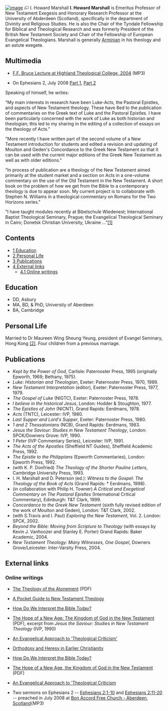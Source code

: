 [![image](images/d/de/IHMarshall.jpg)](http://www.theopedia.com/File:IHMarshall.jpg)
[![image](data:image/png;base64,iVBORw0KGgoAAAANSUhEUgAAAA8AAAALCAAAAACFLIiAAAAAAnRSTlMA/1uRIrUAAABPSURBVAjXY/j///+5vXDwjAHIr26ZAgXZe8H8a/+hoIcw/9nevdVL9+79DuPvzQYZFPUezu8BMZLXgkExnD8HAu6hqv//n+HZVjD4DuUDAKlChD3fj6aPAAAAAElFTkSuQmCC)](http://www.theopedia.com/File:IHMarshall.jpg "Enlarge")
I. Howard Marshall
**I. Howard Marshall** is Emeritus Professor of New Testament
Exegesis and Honorary Research Professor at the University of
Abderdeen (Scotland), specifically in the department of Divinity
and Religious Studies. He is also the Chair of the Tyndale
Fellowship for Biblical and Theological Research and was formerly
President of the British New Testament Society and Chair of the
Fellowship of European Evangelical Theologians. Marshall is
generally [Arminian](Arminianism "Arminianism") in his theology and
an astute exegete.

## Multimedia

-   [F.F. Bruce Lecture at Highland Theological College, 2004](http://www.htc.uhi.ac.uk/audlist/ffbruce2004.mp3)
    (MP3)

-   On Ephesians 2, July 2008
    [Part 1](http://www.archives.bafreechurch.org.uk/download.php?id=00327),
    [Part 2](http://www.archives.bafreechurch.org.uk/download.php?id=00328)

  
Speaking of himself, he writes:

"My main interests in research have been Luke-Acts, the Pastoral
Epistles, and aspects of New Testament theology. These have 8ed to
the publication of commentaries on the Greek text of Luke and the
Pastoral Epistles. I have been particularly concerned with the work
of Luke as both historian and theologian; this led to my sharing in
the editing of a collection of essays on the theology of Acts."

"More recently I have written part of the second volume of a New
Testament introduction for students and edited a revision and
updating of Moulton and Geden's Concordance to the Greek New
Testament so that it can be used with the current major editions of
the Greek New Testament as well as with older editions."

"In process of publication are a theology of the New Testament
aimed primarily at the student market and a section on Acts in a
one-volume commentary on the use of the Old Testament in the New
Testament. A short book on the problem of how we get from the Bible
to a contemporary theology is due to appear soon. My current
project is to collaborate with Stephen N. Williams in a theological
commentary on Romans for the Two Horizons series."

"I have taught modules recently at Bibelschule Wiedenest;
International Baptist Theological Seminary, Prague; the Evangelical
Theological Seminary in Cairo; Donetsk Christian University,
Ukraine
..."[[1]](http://www.abdn.ac.uk/divinity/staff/howard-marshall.shtml)

## Contents

-   [1 Education](#Education)
-   [2 Personal Life](#Personal_Life)
-   [3 Publications](#Publications)
-   [4 External links](#External_links)
    -   [4.1 Online writings](#Online_writings)


## Education

-   DD, Asbury
-   MA, BD, & PhD, University of Aberdeen
-   BA, Cambridge

## Personal Life

Married to Dr Maureen Wing Sheung Yeung, president of Evangel
Seminary, Hong Kong [[2]](http://www.evangelseminary.edu.hk). Four
children from a previous marriage.

## Publications

-   *Kept by the Power of God*, Carlisle: Paternoster Press, 1995
    (originally Epworth, 1969; Bethany, 1975).
-   *Luke: Historian and Theologian*, Exeter: Paternoster Press,
    1970, 1989.
-   *New Testament Interpretation* (editor), Exeter: Paternoster
    Press, 1977, 1979.
-   *The Gospel of Luke* (NIGTC), Exeter: Paternoster Press, 1978.
-   *I believe in the historical Jesus*, London: Hodder &
    Stoughton, 1977.
-   *The Epistles of John* (NICNT), Grand Rapids: Eerdmans, 1978.
-   *Acts* (TNTC), Leicester: IVP, 1980.
-   *Last Supper and Lord's Supper*, Exeter: Paternoster Press,
    1980.
-   *1 and 2 Thessalonians* (NCB), Grand Rapids: Eerdmans, 1983.
-   *Jesus the Saviour: Studies in New Testament Theology*, London:
    SPCK/Downers Grove: IVP, 1990.
-   *1 Peter* (IVP Commentary Series), Leicester: IVP, 1991.
-   *The Acts of the Apostles* (Sheffield NT Guides), Sheffield
    Academic Press, 1992.
-   *The Epistle to the Philippians* (Epworth Commentaries),
    London: Epworth Press, 1992.
-   (with K. P. Donfried)
    *The Theology of the Shorter Pauline Letters*, Cambridge University
    Press, 1993.
-   I. H. Marshall and D. Peterson (ed.):
    *Witness to the Gospel: The Theology of the Book of Acts* (Grand
    Rapids: \* Eerdmans, 1998).
-   (in collaboration with Philip H. Towner)
    *A Critical and Exegetical Commentary on The Pastoral Epistles*
    (International Critical Commentary), Edinburgh: T&T Clark, 1999.
-   *Concordance to the Greek New Testament* (sixth fully revised
    edition of the work of Moulton and Geden), London: T&T Clark, 2002.
-   (with S.Travis and I. Paul) *Exploring the New Testament*, Vol.
    2. London: SPCK, 2002.
-   *Beyond the Bible: Moving from Scripture to Theology* (with
    essays by Kevin J. Vanhoozer and Stanley E. Porter) Grand Rapids:
    Baker Academic, 2004.
-   *New Testament Theology: Many Witnesses, One Gospel*, Downers
    Grove/Leicester: Inter-Varsity Press, 2004.

## External links

### Online writings

-   [The Theology of the Atonement](http://www.eauk.org/theology/headline_issues/atonement/upload/ihowardmarshall.pdf)
    (PDF)
-   [A Pocket Guide to New Testament Theology](http://biblicaltraining.org/books/PocketGuide/index.html)
-   [How Do We Interpret the Bible Today?](http://www.biblicalstudies.org.uk/article_interpret_marshall.html)
-   [The Hope of a New Age: The Kingdom of God in the New Testament](http://www.biblicalstudies.org.uk/pdf/kingdom_marshall.pdf)
    (PDF), excerpt from
    *Jesus the Saviour: Studies in New Testament Theology* (IVP, 1990)
-   [An Evangelical Approach to 'Theological Criticism'](http://www.biblicalstudies.org.uk/article_criticism_marshall.html)
-   [Orthodoxy and Heresy in Earlier Christianity](http://www.earlychurch.org.uk/article_heresy_marshall.html)
-   [How Do We Interpret the Bible Today?](http://www.biblicalstudies.org.uk/article_interpret_marshall.html)
-   [The Hope of a New Age, the Kingdom of God in the New Testament](http://www.biblicalstudies.org.uk/pdf/kingdom_marshall.pdf)
    (PDF)
-   [An Evangelical Approach to 'Theological Criticism](http://www.biblicalstudies.org.uk/article_criticism_marshall.html)



-   Two sermons on Ephesians 2 --
    [Ephesians 2:1-10](http://www.archives.bafreechurch.org.uk/download.php?id=00327)
    and
    [Ephesians 2:11-20](http://www.archives.bafreechurch.org.uk/download.php?id=00328)
    -- preached in July 2008 at
    [Bon Accord Free Church - Aberdeen, Scotland](http://www.bafreechurch.org.uk/){MP3)



